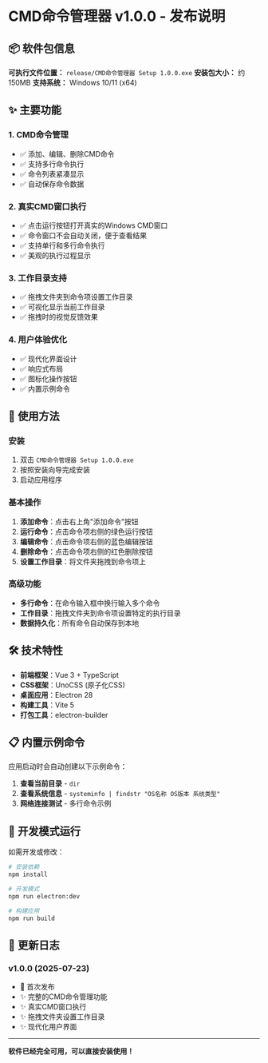 # CMD命令管理器 v1.0.0 - 发布说明

## 📦 软件包信息

**可执行文件位置：** `release/CMD命令管理器 Setup 1.0.0.exe`
**安装包大小：** 约 150MB
**支持系统：** Windows 10/11 (x64)

## ✨ 主要功能

### 1. CMD命令管理
- ✅ 添加、编辑、删除CMD命令
- ✅ 支持多行命令执行
- ✅ 命令列表紧凑显示
- ✅ 自动保存命令数据

### 2. 真实CMD窗口执行
- ✅ 点击运行按钮打开真实的Windows CMD窗口
- ✅ 命令窗口不会自动关闭，便于查看结果
- ✅ 支持单行和多行命令执行
- ✅ 美观的执行过程显示

### 3. 工作目录支持
- ✅ 拖拽文件夹到命令项设置工作目录
- ✅ 可视化显示当前工作目录
- ✅ 拖拽时的视觉反馈效果

### 4. 用户体验优化
- ✅ 现代化界面设计
- ✅ 响应式布局
- ✅ 图标化操作按钮
- ✅ 内置示例命令

## 🚀 使用方法

### 安装
1. 双击 `CMD命令管理器 Setup 1.0.0.exe`
2. 按照安装向导完成安装
3. 启动应用程序

### 基本操作
1. **添加命令**：点击右上角"添加命令"按钮
2. **运行命令**：点击命令项右侧的绿色运行按钮
3. **编辑命令**：点击命令项右侧的蓝色编辑按钮
4. **删除命令**：点击命令项右侧的红色删除按钮
5. **设置工作目录**：将文件夹拖拽到命令项上

### 高级功能
- **多行命令**：在命令输入框中换行输入多个命令
- **工作目录**：拖拽文件夹到命令项设置特定的执行目录
- **数据持久化**：所有命令自动保存到本地

## 🛠️ 技术特性

- **前端框架**：Vue 3 + TypeScript
- **CSS框架**：UnoCSS (原子化CSS)
- **桌面应用**：Electron 28
- **构建工具**：Vite 5
- **打包工具**：electron-builder

## 📋 内置示例命令

应用启动时会自动创建以下示例命令：

1. **查看当前目录** - `dir`
2. **查看系统信息** - `systeminfo | findstr "OS名称 OS版本 系统类型"`
3. **网络连接测试** - 多行命令示例

## 🔧 开发模式运行

如需开发或修改：

```bash
# 安装依赖
npm install

# 开发模式
npm run electron:dev

# 构建应用
npm run build
```

## 📝 更新日志

### v1.0.0 (2025-07-23)
- 🎉 首次发布
- ✨ 完整的CMD命令管理功能
- ✨ 真实CMD窗口执行
- ✨ 拖拽文件夹设置工作目录
- ✨ 现代化用户界面

---

**软件已经完全可用，可以直接安装使用！**
